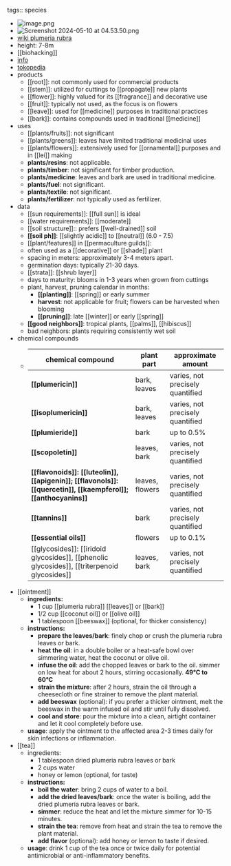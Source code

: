 tags:: species

- ![image.png](https://peach-geographical-bat-397.mypinata.cloud/ipfs/QmUQpXCGd4zxeDRxJQHZw5PEAB2b86sDCEYSGMJSQUwvAC)
- ![Screenshot 2024-05-10 at 04.53.50.png](https://peach-geographical-bat-397.mypinata.cloud/ipfs/QmTwebcPF2k8ZV74cCZsNzNUqw5hjAZ5fFvP5mBYfowVCq)
- [wiki plumeria rubra](https://peach-geographical-bat-397.mypinata.cloud/ipfs/QmU3DUzdExw7cqbgugyxB96zmBhK7YaPARKbkmuQodtzMt)
- height: 7-8m
- [[biohacking]]
- [info](http://www.plantsofasia.com/index/plumeria_rubra/0-444)
- [tokopedia](https://www.tokopedia.com/fatiamasriati/plumeria-rubra-stek-kamboja-bunga-rubra-langka?extParam=ivf%3Dfalse%26src%3Dsearch)
- products
	- [[root]]: not commonly used for commercial products
	- [[stem]]: utilized for cuttings to [[propagate]] new plants
	- [[flower]]: highly valued for its [[fragrance]] and decorative use
	- [[fruit]]: typically not used, as the focus is on flowers
	- [[leave]]: used for [[medicine]] purposes in traditional practices
	- [[bark]]: contains compounds used in traditional [[medicine]]
- uses
	- [[plants/fruits]]: not significant
	- [[plants/greens]]: leaves have limited traditional medicinal uses
	- [[plants/flowers]]: extensively used for [[ornamental]] purposes and in [[lei]] making
	- **plants/resins**: not applicable.
	- **plants/timber**: not significant for timber production.
	- **plants/medicine**: leaves and bark are used in traditional medicine.
	- **plants/fuel**: not significant.
	- **plants/textile**: not significant.
	- **plants/fertilizer**: not typically used as fertilizer.
- data
	- [[sun requirements]]: [[full sun]] is ideal
	- [[water requirements]]: [[moderate]]
	- [[soil structure]]:: prefers [[well-drained]] soil
	- **[[soil ph]]**: [[slightly acidic]] to [[neutral]] (6.0 - 7.5)
	- [[plant/features]] in [[permaculture guilds]]:
	- often used as a [[decorative]] or [[shade]] plant
	- spacing in meters: approximately 3-4 meters apart.
	- germination days: typically 21-30 days.
	- [[strata]]: [[shrub layer]]
	- days to maturity: blooms in 1-3 years when grown from cuttings
	- plant, harvest, pruning calendar in months:
		- **[[planting]]**: [[spring]] or early summer
		- **harvest**: not applicable for fruit; flowers can be harvested when blooming
		- **[[pruning]]**: late [[winter]] or early [[spring]]
	- **[[good neighbors]]**: tropical plants, [[palms]], [[hibiscus]]
	- bad neighbors: plants requiring consistently wet soil
- chemical compounds
	- | **chemical compound** | **plant part** | **approximate amount** |
	  | ---- | ---- | ---- |
	  | **[[plumericin]]** | bark, leaves | varies, not precisely quantified |
	  | **[[isoplumericin]]** | bark, leaves | varies, not precisely quantified |
	  | **[[plumieride]]** | bark | up to 0.5% |
	  | **[[scopoletin]]** | leaves, bark | varies, not precisely quantified |
	  | **[[flavonoids]]: [[luteolin]], [[apigenin]]; [[flavonols]]: [[quercetin]], [[kaempferol]]; [[anthocyanins]]** | leaves, flowers | varies, not precisely quantified |
	  | **[[tannins]]** | bark | varies, not precisely quantified |
	  | **[[essential oils]]** | flowers | up to 0.1% |
	  | [[glycosides]]: [[iridoid glycosides]], [[phenolic glycosides]], [[triterpenoid glycosides]] | leaves, bark | varies, not precisely quantified |
- [[ointment]]
	- **ingredients:**
		- 1 cup [[plumeria rubra]] [[leaves]] or [[bark]]
		- 1/2 cup [[coconut oil]] or [[olive oil]]
		- 1 tablespoon [[beeswax]] (optional, for thicker consistency)
	- **instructions:**
		- **prepare the leaves/bark**: finely chop or crush the plumeria rubra leaves or bark.
		- **heat the oil**: in a double boiler or a heat-safe bowl over simmering water, heat the coconut or olive oil.
		- **infuse the oil**: add the chopped leaves or bark to the oil. simmer on low heat for about 2 hours, stirring occasionally. **49°C to 60°C**
		- **strain the mixture**: after 2 hours, strain the oil through a cheesecloth or fine strainer to remove the plant material.
		- **add beeswax** (optional): if you prefer a thicker ointment, melt the beeswax in the warm infused oil and stir until fully dissolved.
		- **cool and store**: pour the mixture into a clean, airtight container and let it cool completely before use.
	- **usage**: apply the ointment to the affected area 2-3 times daily for skin infections or inflammation.
- [[tea]]
	- ingredients:
		- 1 tablespoon dried plumeria rubra leaves or bark
		- 2 cups water
		- honey or lemon (optional, for taste)
	- **instructions:**
		- **boil the water**: bring 2 cups of water to a boil.
		- **add the dried leaves/bark**: once the water is boiling, add the dried plumeria rubra leaves or bark.
		- **simmer**: reduce the heat and let the mixture simmer for 10-15 minutes.
		- **strain the tea**: remove from heat and strain the tea to remove the plant material.
		- **add flavor** (optional): add honey or lemon to taste if desired.
	- **usage**: drink 1 cup of the tea once or twice daily for potential antimicrobial or anti-inflammatory benefits.